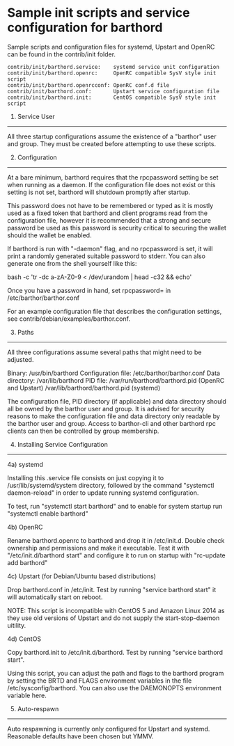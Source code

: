 Sample init scripts and service configuration for barthord
==========================================================

Sample scripts and configuration files for systemd, Upstart and OpenRC
can be found in the contrib/init folder.

    contrib/init/barthord.service:    systemd service unit configuration
    contrib/init/barthord.openrc:     OpenRC compatible SysV style init script
    contrib/init/barthord.openrcconf: OpenRC conf.d file
    contrib/init/barthord.conf:       Upstart service configuration file
    contrib/init/barthord.init:       CentOS compatible SysV style init script

1. Service User
---------------------------------

All three startup configurations assume the existence of a "barthor" user
and group.  They must be created before attempting to use these scripts.

2. Configuration
---------------------------------

At a bare minimum, barthord requires that the rpcpassword setting be set
when running as a daemon.  If the configuration file does not exist or this
setting is not set, barthord will shutdown promptly after startup.

This password does not have to be remembered or typed as it is mostly used
as a fixed token that barthord and client programs read from the configuration
file, however it is recommended that a strong and secure password be used
as this password is security critical to securing the wallet should the
wallet be enabled.

If barthord is run with "-daemon" flag, and no rpcpassword is set, it will
print a randomly generated suitable password to stderr.  You can also
generate one from the shell yourself like this:

bash -c 'tr -dc a-zA-Z0-9 < /dev/urandom | head -c32 && echo'

Once you have a password in hand, set rpcpassword= in /etc/barthor/barthor.conf

For an example configuration file that describes the configuration settings,
see contrib/debian/examples/barthor.conf.

3. Paths
---------------------------------

All three configurations assume several paths that might need to be adjusted.

Binary:              /usr/bin/barthord
Configuration file:  /etc/barthor/barthor.conf
Data directory:      /var/lib/barthord
PID file:            /var/run/barthord/barthord.pid (OpenRC and Upstart)
                     /var/lib/barthord/barthord.pid (systemd)

The configuration file, PID directory (if applicable) and data directory
should all be owned by the barthor user and group.  It is advised for security
reasons to make the configuration file and data directory only readable by the
barthor user and group.  Access to barthor-cli and other barthord rpc clients
can then be controlled by group membership.

4. Installing Service Configuration
-----------------------------------

4a) systemd

Installing this .service file consists on just copying it to
/usr/lib/systemd/system directory, followed by the command
"systemctl daemon-reload" in order to update running systemd configuration.

To test, run "systemctl start barthord" and to enable for system startup run
"systemctl enable barthord"

4b) OpenRC

Rename barthord.openrc to barthord and drop it in /etc/init.d.  Double
check ownership and permissions and make it executable.  Test it with
"/etc/init.d/barthord start" and configure it to run on startup with
"rc-update add barthord"

4c) Upstart (for Debian/Ubuntu based distributions)

Drop barthord.conf in /etc/init.  Test by running "service barthord start"
it will automatically start on reboot.

NOTE: This script is incompatible with CentOS 5 and Amazon Linux 2014 as they
use old versions of Upstart and do not supply the start-stop-daemon uitility.

4d) CentOS

Copy barthord.init to /etc/init.d/barthord. Test by running "service barthord start".

Using this script, you can adjust the path and flags to the barthord program by
setting the BRTD and FLAGS environment variables in the file
/etc/sysconfig/barthord. You can also use the DAEMONOPTS environment variable here.

5. Auto-respawn
-----------------------------------

Auto respawning is currently only configured for Upstart and systemd.
Reasonable defaults have been chosen but YMMV.

